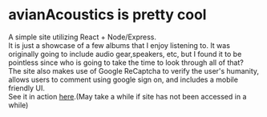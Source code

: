 # avianAcoustics is pretty cool

A simple site utilizing React + Node/Express.<br>
It is just a showcase of a few albums that I enjoy listening to. It was originally going to include audio gear,speakers, etc, but I found it to be pointless since who is going to take the time to look through all of that? <br>
The site also makes use of Google ReCaptcha to verify the user's humanity, allows users to comment using google sign on, and includes a mobile friendly UI.<br>
See it in action [here](https://avianacoustics-backend.onrender.com).(May take a while if site has not been accessed in a while)
